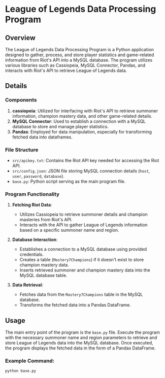 # League of Legends Data Processing Program

## Overview

The League of Legends Data Processing Program is a Python application designed to gather, process, and store player statistics and game-related information from Riot's API into a MySQL database. The program utilizes various libraries such as Cassiopeia, MySQL Connector, Pandas, and interacts with Riot's API to retrieve League of Legends data.

## Details

### Components

1. **cassiopeia**: Utilized for interfacing with Riot's API to retrieve summoner information, champion mastery data, and other game-related details.
2. **MySQL Connector**: Used to establish a connection with a MySQL database to store and manage player statistics.
3. **Pandas**: Employed for data manipulation, especially for transforming fetched data into dataframes.

### File Structure

- `src/apikey.txt`: Contains the Riot API key needed for accessing the Riot API.
- `src/config.json`: JSON file storing MySQL connection details (`host`, `user`, `password`, `database`).
- `base.py`: Python script serving as the main program file.

### Program Functionality

1. **Fetching Riot Data**:
   - Utilizes Cassiopeia to retrieve summoner details and champion masteries from Riot's API.
   - Interacts with the API to gather League of Legends information based on a specific summoner name and region.

2. **Database Interaction**:
   - Establishes a connection to a MySQL database using provided credentials.
   - Creates a table (`Mastery7Champions`) if it doesn't exist to store champion mastery data.
   - Inserts retrieved summoner and champion mastery data into the MySQL database table.

3. **Data Retrieval**:
   - Fetches data from the `Mastery7Champions` table in the MySQL database.
   - Transforms the fetched data into a Pandas DataFrame.

## Usage

The main entry point of the program is the `base.py` file.
Execute the program with the necessary summoner name and region parameters to retrieve and store League of Legends data into the MySQL database.
Once executed, the program displays the fetched data in the form of a Pandas DataFrame.

### Example Command:
```bash
python base.py

